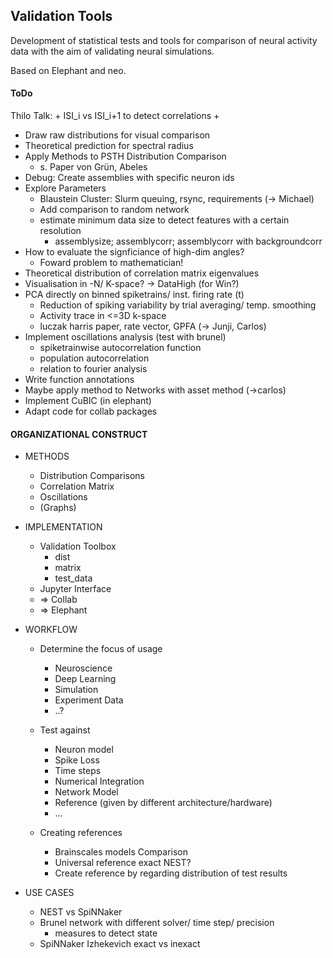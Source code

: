 ## Validation Tools
Development of statistical tests and tools for comparison of neural activity data with the aim of validating neural simulations.

Based on Elephant and neo.

#### ToDo

Thilo Talk:
    + ISI_i vs ISI_i+1 to detect correlations
    + 

+ Draw raw distributions for visual comparison
+ Theoretical prediction for spectral radius
+ Apply Methods to PSTH Distribution Comparison
    + s. Paper von Grün, Abeles
+ Debug: Create assemblies with specific neuron ids 
+ Explore Parameters
    + Blaustein Cluster: Slurm queuing, rsync, requirements (-> Michael)
    + Add comparison to random network
    + estimate minimum data size to detect features with a certain resolution
        + assemblysize; assemblycorr; assemblycorr with backgroundcorr
+ How to evaluate the signficiance of high-dim angles?
    + Foward problem to mathematician!
+ Theoretical distribution of correlation matrix eigenvalues
+ Visualisation in -N/ K-space? -> DataHigh (for Win?)
+ PCA directly on binned spiketrains/ inst. firing rate (t)
    + Reduction of spiking variability by trial averaging/ temp. smoothing
    + Activity trace in <=3D k-space
    + luczak harris paper, rate vector, GPFA (-> Junji, Carlos)
+ Implement oscillations analysis (test with brunel)
    + spiketrainwise autocorrelation function
    + population autocorrelation
    + relation to fourier analysis
+ Write function annotations
+ Maybe apply method to Networks with asset method (->carlos)
+ Implement CuBIC (in elephant)
+ Adapt code for collab packages

#### ORGANIZATIONAL CONSTRUCT

* METHODS

    + Distribution Comparisons
    + Correlation Matrix
    + Oscillations
    + (Graphs)

* IMPLEMENTATION

    + Validation Toolbox
        + dist
        + matrix
        + test_data
    + Jupyter Interface
    + => Collab
    + => Elephant

* WORKFLOW

    + Determine the focus of usage
        + Neuroscience
        + Deep Learning
        + Simulation
        + Experiment Data
        + ..?
        
    + Test against    
        + Neuron model
        + Spike Loss
        + Time steps
        + Numerical Integration
        + Network Model
        + Reference 
        (given by different architecture/hardware)
        + ...

    + Creating references
         + Brainscales models Comparison
         + Universal reference exact NEST?
         + Create reference by regarding distribution of test results

* USE CASES

    + NEST vs SpiNNaker
    + Brunel network with different solver/ time step/ precision
        + measures to detect state
    + SpiNNaker Izhekevich exact vs inexact